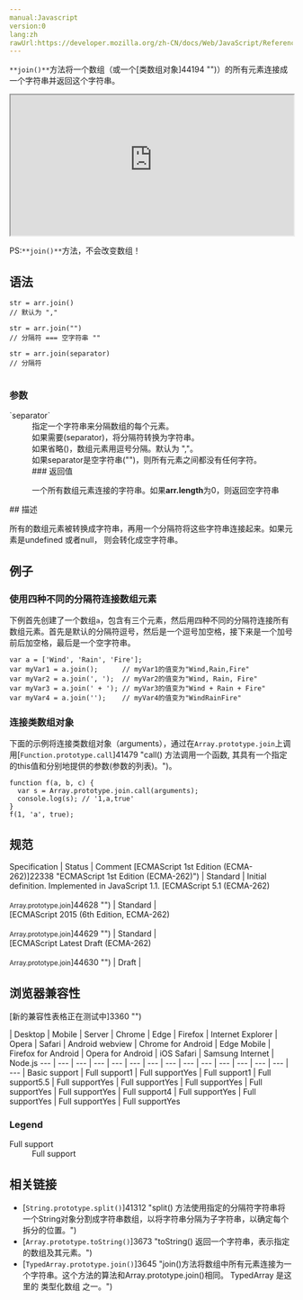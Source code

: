 ```yaml
---
manual:Javascript
version:0
lang:zh
rawUrl:https://developer.mozilla.org/zh-CN/docs/Web/JavaScript/Reference/Global_Objects/Array/join
---
```






`**join()**`方法将一个数组（或一个[类数组对象]44194 "")）的所有元素连接成一个字符串并返回这个字符串。

<iframe src='https://interactive-examples.mdn.mozilla.net/pages/js/array-join.html' width='100%' height='250'></iframe>


PS:`**join()**`方法，不会改变数组！



## 语法<a name="Syntax"></a>

```
str = arr.join()
// 默认为 ","

str = arr.join("")
// 分隔符 === 空字符串 ""

str = arr.join(separator)
// 分隔符


```

### 参数<a name="Parameters"></a>
<dl><dt id=''>`separator`</dt><dd>指定一个字符串来分隔数组的每个元素。</dd><dd>如果需要(separator)，将分隔符转换为字符串。</dd><dd>如果省略()，数组元素用逗号分隔。默认为 &quot;,&quot;。</dd><dd>如果separator是空字符串(&quot;&quot;)，则所有元素之间都没有任何字符。</dd><dd>
### 返回值<a name="返回值"></a>


一个所有数组元素连接的字符串。如果**arr.length**为0，则返回空字符串

</dd></dl>
## 描述<a name="Description"></a>


所有的数组元素被转换成字符串，再用一个分隔符将这些字符串连接起来。如果元素是undefined 或者null， 则会转化成空字符串。


## 例子<a name="Examples"></a>

### 使用四种不同的分隔符连接数组元素<a name="Example:_Joining_an_array_three_different_ways"></a>


下例首先创建了一个数组`a`，包含有三个元素，然后用四种不同的分隔符连接所有数组元素。首先是默认的分隔符逗号，然后是一个逗号加空格，接下来是一个加号前后加空格，最后是一个空字符串。


```
var a = ['Wind', 'Rain', 'Fire'];
var myVar1 = a.join();      // myVar1的值变为"Wind,Rain,Fire"
var myVar2 = a.join(', ');  // myVar2的值变为"Wind, Rain, Fire"
var myVar3 = a.join(' + '); // myVar3的值变为"Wind + Rain + Fire"
var myVar4 = a.join('');    // myVar4的值变为"WindRainFire"
```

### 连接类数组对象<a name="连接类数组对象"></a>


下面的示例将连接类数组对象（arguments），通过在`Array.prototype.join`上调用[`Function.prototype.call`]41479 "call() 方法调用一个函数, 其具有一个指定的this值和分别地提供的参数(参数的列表)。")。


```
function f(a, b, c) {
  var s = Array.prototype.join.call(arguments);
  console.log(s); // '1,a,true'
}
f(1, 'a', true);
```

## 规范<a name="Specifications"></a>

Specification | Status | Comment 
[ECMAScript 1st Edition (ECMA-262)]22338 "ECMAScript 1st Edition (ECMA-262)") | Standard | Initial definition. Implemented in JavaScript 1.1. 
[ECMAScript 5.1 (ECMA-262)<br></br><small>Array.prototype.join</small>]44628 "") | Standard |  
[ECMAScript 2015 (6th Edition, ECMA-262)<br></br><small>Array.prototype.join</small>]44629 "") | Standard |  
[ECMAScript Latest Draft (ECMA-262)<br></br><small>Array.prototype.join</small>]44630 "") | Draft |  


## 浏览器兼容性<a name="Browser_compatibility"></a>
[新的兼容性表格正在测试中<i></i>]3360 "")

 | <abbr>Desktop<i></i></abbr> | <abbr>Mobile<i></i></abbr> | <abbr>Server<i></i></abbr> 
 | <abbr>Chrome<i></i></abbr> | <abbr>Edge<i></i></abbr> | <abbr>Firefox<i></i></abbr> | <abbr>Internet Explorer<i></i></abbr> | <abbr>Opera<i></i></abbr> | <abbr>Safari<i></i></abbr> | <abbr>Android webview<i></i></abbr> | <abbr>Chrome for Android<i></i></abbr> | <abbr>Edge Mobile<i></i></abbr> | <abbr>Firefox for Android<i></i></abbr> | <abbr>Opera for Android<i></i></abbr> | <abbr>iOS Safari<i></i></abbr> | <abbr>Samsung Internet<i></i></abbr> | <abbr>Node.js<i></i></abbr> 
 ---  |  ---  |  ---  |  ---  |  ---  |  ---  |  ---  |  ---  |  ---  |  ---  |  ---  |  ---  |  ---  |  ---  |  ---  | 
Basic support | <abbr>Full support</abbr>1 | <abbr>Full support</abbr>Yes | <abbr>Full support</abbr>1 | <abbr>Full support</abbr>5.5 | <abbr>Full support</abbr>Yes | <abbr>Full support</abbr>Yes | <abbr>Full support</abbr>Yes | <abbr>Full support</abbr>Yes | <abbr>Full support</abbr>Yes | <abbr>Full support</abbr>4 | <abbr>Full support</abbr>Yes | <abbr>Full support</abbr>Yes | <abbr>Full support</abbr>Yes | <abbr>Full support</abbr>Yes 


### Legend<a name="Legend"></a>
<dl><dt id=''><abbr>Full support</abbr></dt><dd>Full support</dd></dl>



## 相关链接<a name="See_also"></a>

* [`String.prototype.split()`]41312 "split() 方法使用指定的分隔符字符串将一个String对象分割成字符串数组，以将字符串分隔为子字符串，以确定每个拆分的位置。")
* [`Array.prototype.toString()`]3673 "toString() 返回一个字符串，表示指定的数组及其元素。")
* [`TypedArray.prototype.join()`]3645 "join()方法将数组中所有元素连接为一个字符串。这个方法的算法和Array.prototype.join()相同。 TypedArray 是这里的 类型化数组 之一。")



